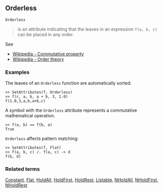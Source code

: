 ## Orderless

```
Orderless
```

> is an attribute indicating that the leaves in an expression `f(a, b, c)` can be placed in any order.    

See  
* [Wikipedia - Commutative property](https://en.wikipedia.org/wiki/Commutative_property)
* [Wikipedia - Order theory](https://en.wikipedia.org/wiki/Order_theory)

### Examples

The leaves of an `Orderless` function are automatically sorted:

```    
>> SetAttributes(f, Orderless)    
>> f(c, a, b, a + b, 3, 1.0)    
f(1.0,3,a,b,a+b,c) 
```

A symbol with the `Orderless` attribute represents a commutative mathematical operation.
  
```
>> f(a, b) == f(b, a)    
True    
```

`Orderless` affects pattern matching:

```
>> SetAttributes(f, Flat) 
>> f(a, b, c) /. f(a, c) -> d    
f(b, d)    
```

### Related terms 
[Constant](Constant.md),  [Flat](Flat.md), [HoldAll](HoldAll.md), [HoldFirst](HoldFirst.md), [HoldRest](HoldRest.md), [Listable](Listable.md), [NHoldAll](NHoldAll.md), [NHoldFirst](NHoldFirst.md), [NHoldRest](NHoldRest.md)